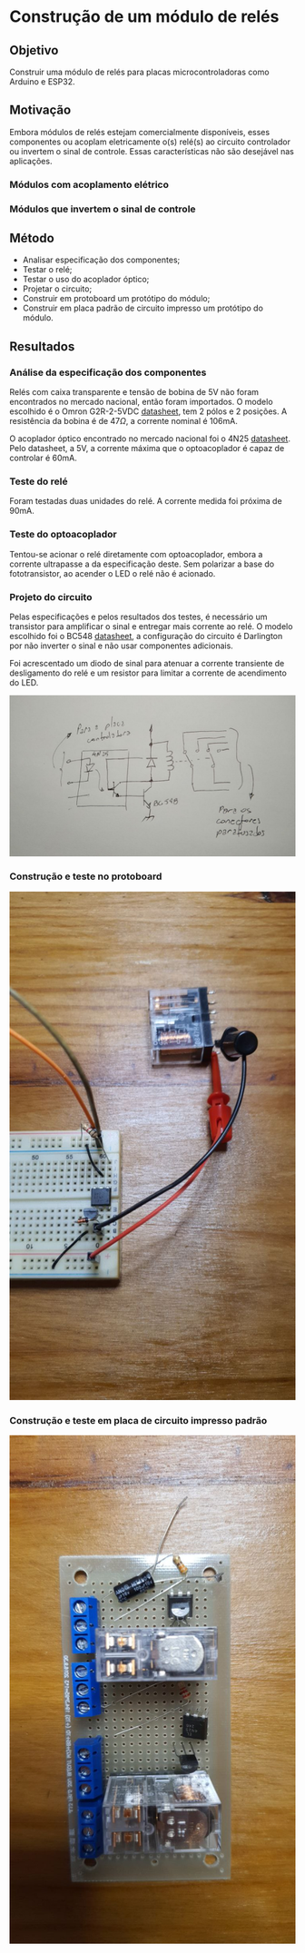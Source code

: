 # Construção de um módulo de relés

## Objetivo

Construir uma módulo de relés para placas microcontroladoras como Arduino e ESP32.

## Motivação

Embora módulos de relés estejam comercialmente disponíveis, esses componentes ou acoplam eletricamente o(s) relé(s) ao circuito controlador ou invertem o sinal de controle. Essas características não são desejável nas aplicações.

### Módulos com acoplamento elétrico

### Módulos que invertem o sinal de controle

## Método

- Analisar especificação dos componentes;
- Testar o relé;
- Testar o uso do acoplador óptico;
- Projetar o circuito;
- Construir em protoboard um protótipo do módulo;
- Construir em placa padrão de circuito impresso um protótipo do módulo.

## Resultados

### Análise da especificação dos componentes

Relés com caixa transparente e tensão de bobina de 5V não foram encontrados no mercado nacional, então foram importados. O modelo escolhido é o Omron G2R-2-5VDC [datasheet](https://www.allaboutcircuits.com/electronic-components/datasheet/G2R-2-DC5--Omron/), tem 2 pólos e 2 posições. A resistência da bobina é de $47 \Omega$, a corrente nominal é 106mA.

O acoplador óptico encontrado no mercado nacional foi o 4N25 [datasheet](https://www.vishay.com/docs/83725/4n25.pdf). Pelo datasheet, a 5V, a corrente máxima que o optoacoplador é capaz de controlar é 60mA.

### Teste do relé

Foram testadas duas unidades do relé. A corrente medida foi próxima de 90mA.

### Teste do optoacoplador

Tentou-se acionar o relé diretamente com optoacoplador, embora a corrente ultrapasse a da especificação deste. Sem polarizar a base do fototransistor, ao acender o LED o relé não é acionado.

### Projeto do circuito

Pelas especificações e pelos resultados dos testes, é necessário um transistor para amplificar o sinal e entregar mais corrente ao relé. O modelo escolhido foi o BC548 [datasheet](https://www.onsemi.com/pdf/datasheet/bc546-d.pdf), a configuração do circuito é Darlington por não inverter o sinal e não usar componentes adicionais.

Foi acrescentado um diodo de sinal para atenuar a corrente transiente de desligamento do relé e um resistor para limitar a corrente de acendimento do LED.

![](./photo1713979454.jpeg)

### Construção e teste no protoboard

![](./photo1711635588.jpeg)

### Construção e teste em placa de circuito impresso padrão

![](./photo1711635671.jpeg)

